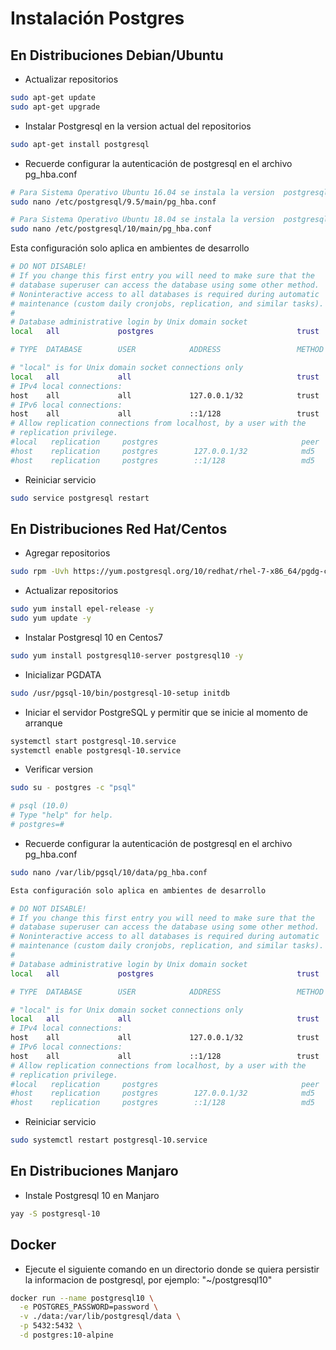 # Instalación Postgres

## En Distribuciones Debian/Ubuntu

- Actualizar repositorios
```bash
sudo apt-get update
sudo apt-get upgrade
```

- Instalar Postgresql en la version actual del repositorios
```bash
sudo apt-get install postgresql
```
- Recuerde configurar la autenticación de postgresql en el archivo pg_hba.conf
```bash
# Para Sistema Operativo Ubuntu 16.04 se instala la version  postgresql 9-5
sudo nano /etc/postgresql/9.5/main/pg_hba.conf

# Para Sistema Operativo Ubuntu 18.04 se instala la version  postgresql 10
sudo nano /etc/postgresql/10/main/pg_hba.conf
```
Esta configuración solo aplica en ambientes de desarrollo
```bash
# DO NOT DISABLE!
# If you change this first entry you will need to make sure that the
# database superuser can access the database using some other method.
# Noninteractive access to all databases is required during automatic
# maintenance (custom daily cronjobs, replication, and similar tasks).
#
# Database administrative login by Unix domain socket
local   all             postgres                                trust

# TYPE  DATABASE        USER            ADDRESS                 METHOD

# "local" is for Unix domain socket connections only
local   all             all                                     trust
# IPv4 local connections:
host    all             all             127.0.0.1/32            trust
# IPv6 local connections:
host    all             all             ::1/128                 trust
# Allow replication connections from localhost, by a user with the
# replication privilege.
#local   replication     postgres                                peer
#host    replication     postgres        127.0.0.1/32            md5
#host    replication     postgres        ::1/128                 md5
```

- Reiniciar servicio
```bash
sudo service postgresql restart
```

## En Distribuciones Red Hat/Centos

- Agregar repositorios
```bash
sudo rpm -Uvh https://yum.postgresql.org/10/redhat/rhel-7-x86_64/pgdg-centos10-10-2.noarch.rpm
```

- Actualizar repositorios
```bash
sudo yum install epel-release -y
sudo yum update -y
```

- Instalar Postgresql 10 en Centos7
```bash
sudo yum install postgresql10-server postgresql10 -y
```

- Inicializar PGDATA
```bash
sudo /usr/pgsql-10/bin/postgresql-10-setup initdb
```

- Iniciar el servidor PostgreSQL y permitir que se inicie al momento de arranque
```bash
systemctl start postgresql-10.service
systemctl enable postgresql-10.service
```

- Verificar version
```bash
sudo su - postgres -c "psql"

# psql (10.0)
# Type "help" for help.
# postgres=#
```
- Recuerde configurar la autenticación de postgresql en el archivo pg_hba.conf
```bash
sudo nano /var/lib/pgsql/10/data/pg_hba.conf

Esta configuración solo aplica en ambientes de desarrollo

# DO NOT DISABLE!
# If you change this first entry you will need to make sure that the
# database superuser can access the database using some other method.
# Noninteractive access to all databases is required during automatic
# maintenance (custom daily cronjobs, replication, and similar tasks).
#
# Database administrative login by Unix domain socket
local   all             postgres                                trust

# TYPE  DATABASE        USER            ADDRESS                 METHOD

# "local" is for Unix domain socket connections only
local   all             all                                     trust
# IPv4 local connections:
host    all             all             127.0.0.1/32            trust
# IPv6 local connections:
host    all             all             ::1/128                 trust
# Allow replication connections from localhost, by a user with the
# replication privilege.
#local   replication     postgres                                peer
#host    replication     postgres        127.0.0.1/32            md5
#host    replication     postgres        ::1/128                 md5
```

- Reiniciar servicio
```bash
sudo systemctl restart postgresql-10.service
```

## En Distribuciones Manjaro

- Instale Postgresql 10 en Manjaro

```bash
yay -S postgresql-10
```

## Docker

- Ejecute el siguiente comando en un directorio donde se quiera persistir la informacion de postgresql, por ejemplo: "~/postgresql10"

```bash
docker run --name postgresql10 \
  -e POSTGRES_PASSWORD=password \
  -v ./data:/var/lib/postgresql/data \
  -p 5432:5432 \
  -d postgres:10-alpine
```